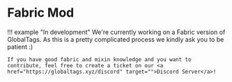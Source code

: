 # Fabric Mod

!!! example "In development"
    We're currently working on a Fabric version of GlobalTags. As this is a pretty complicated process we kindly ask you to be patient :)

    If you have good fabric and mixin knowledge and you want to contribute, feel free to create a ticket on our <a href="https://globaltags.xyz/discord" target="">Discord Server</a>!